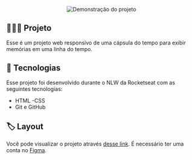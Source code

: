<p align="center">
  <img src="./github/preview.png" alt = "Demonstração do projeto" widht= "100%"/>
</p>

## 👨🏻‍💻 Projeto
Esse é um projeto web responsivo de uma cápsula do tempo para exibir memórias em uma linha do tempo.

## 🚀 Tecnologias
Esse projeto foi desenvolvido durante o NLW da Rocketseat com as seguintes tecnologias:

- HTML
-CSS
- Git e GitHub

## 🏷️ Layout
Você pode visualizar o projeto através 
[desse link](https://www.figma.com/file/WnLD3mGjYwyEgKGMWsnXGp/C%C3%A1psula-do-tempo-%E2%80%A2-Trilha-Explorer-(Community)?type=design&node-id=306%3A84&t=Fr0RTXab87A92gNq-1).
É necessário ter uma conta no [Figma](https://figma.com).
